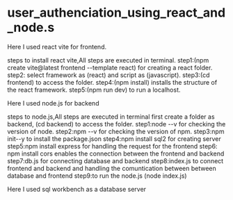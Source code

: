 # user_authenciation_using_react_and_node.s

Here I used react vite for frontend.

steps to install react vite,All steps are executed in terminal. step1:(npm create vite@latest frontend --template react) for creating a react folder. step2: select framework as (react) and script as (javascript). step3:(cd frontend) to access the folder. step4:(npm install) installs the structure of the react framework. step5:(npm run dev) to run a localhost.

Here I used node.js for backend

steps to node.js,All steps are executed in terminal first create a folder as backend, (cd backend) to access the folder. step1:node --v for checking the version of node. step2:npm --v for checking the version of npm. step3:npm init--y to install the package.json step4:npm install sql2 for creating server step5:npm install express for handling the request for the frontend step6: npm install cors enables the connection between the frontend and backend step7:db.js for connecting database and backend step8:index.js to connect frontend and backend and handling the comuntication between between database and frontend step9:to run the node.js (node index.js)

Here I used sql workbench as a database server
